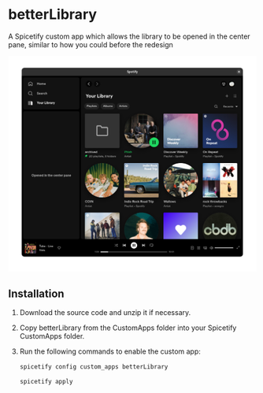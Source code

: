 # betterLibrary
A Spicetify custom app which allows the library to be opened in the center pane, similar to how you could before the redesign

![Preview](preview.png)

## Installation
1. Download the source code and unzip it if necessary.
2. Copy betterLibrary from the CustomApps folder into your Spicetify CustomApps folder.
3. Run the following commands to enable the custom app:

    ```
    spicetify config custom_apps betterLibrary
    ```
    ```
    spicetify apply
    ```
